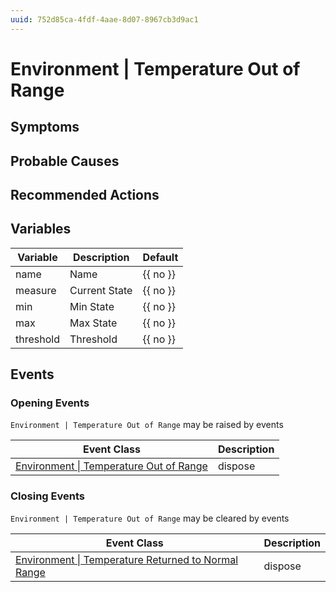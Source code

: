 ```yaml
---
uuid: 752d85ca-4fdf-4aae-8d07-8967cb3d9ac1
---
```

# Environment | Temperature Out of Range

## Symptoms

## Probable Causes

## Recommended Actions

## Variables

| Variable  | Description   | Default  |
| --------- | ------------- | -------- |
| name      | Name          | {{ no }} |
| measure   | Current State | {{ no }} |
| min       | Min State     | {{ no }} |
| max       | Max State     | {{ no }} |
| threshold | Threshold     | {{ no }} |

## Events

### Opening Events
`Environment | Temperature Out of Range` may be raised by events

| Event Class                                                                                                      | Description |
| ---------------------------------------------------------------------------------------------------------------- | ----------- |
| [Environment \| Temperature Out of Range](ref://event-classes-reference/environment/temperature-out-of-range.md) | dispose     |

### Closing Events
`Environment | Temperature Out of Range` may be cleared by events

| Event Class                                                                                                                              | Description |
| ---------------------------------------------------------------------------------------------------------------------------------------- | ----------- |
| [Environment \| Temperature Returned to Normal Range](ref://event-classes-reference/environment/temperature-returned-to-normal-range.md) | dispose     |
